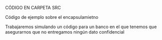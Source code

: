 CÓDIGO EN CARPETA SRC

Código de ejemplo sobre el encapsulamietno

Trabajaremos simulando un código para un banco en el que tenemos que asegurarnos que no entregamos ningún dato confidencial
